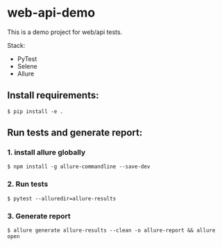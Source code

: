 # web-api-demo

This is a demo project for web/api tests.

Stack:

- PyTest
- Selene
- Allure

## Install requirements:

    $ pip install -e .

## Run tests and generate report:

### 1. install allure globally

    $ npm install -g allure-commandline --save-dev

### 2. Run tests

    $ pytest --alluredir=allure-results

### 3. Generate report

    $ allure generate allure-results --clean -o allure-report && allure open


